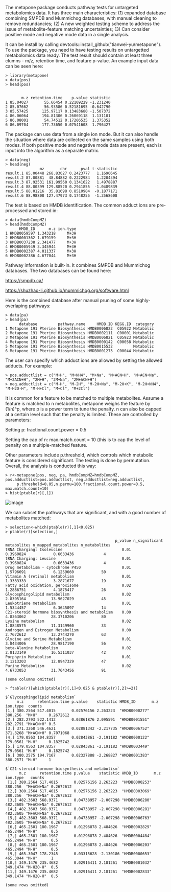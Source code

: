 The metapone package conducts pathway tests for untargeted metabolomics data. It has three main characteristics: (1) expanded database combining SMPDB and Mummichog databases, with manual cleaning to remove redundancies; (2) A new weighted testing scheme to address the issue of metabolite-feature matching uncertainties; (3) Can consider positive mode and negative mode data in a single analysis. 

It can be install by calling devtools::install_github("tianwei-yu/metapone"). To use the package, you need to have testing results on untargetted metabolomics data ready. The test result should contain at least three clumns - m/z, retention time, and feature p-value. An example input data can be seen here:

```{r}
> library(metapone)
> data(pos)
> head(pos)


       m.z retention.time    p.value statistic
1 85.04027       55.66454 0.22109229 -1.231240
2 85.07662       56.93586 0.52181695 -0.642790
3 85.57425      125.97117 0.13483680 -1.507372
4 86.06064      194.81306 0.26069118  1.131101
5 86.08001       54.74512 0.17206535  1.375352
6 86.09704      177.73650 0.07541608  1.796427
```

The package can use data from a single ion mode. But it can also handle the situation where data are collected on the same samples using both modes. If both positive mode and negative mode data are present, each is input into the algorithm as a separate matrix.

```{r example input second matrix}
> data(neg)
> head(neg)
               mz       chr      pval t-statistic
result.1 85.00448 268.83027 0.2423777   1.1690645
result.2 87.00881  48.84882 0.2222984   1.2204394
result.3 87.92531 161.99560 0.1341622   1.4978887
result.4 88.00399 129.88520 0.2941855  -1.0489839
result.5 88.01216  35.81698 0.8510984  -0.1877171
result.6 88.98808 127.47973 0.1748255  -1.3568608
```

The test is based on HMDB identification. The common adduct ions are pre-processed and stored in:

```{r example load database}
> data(hmdbCompMZ)
> head(hmdbCompMZ)
      HMDB_ID      m.z ion.type
1 HMDB0059597 1.343218     M+3H
2 HMDB0001362 1.679159     M+3H
3 HMDB0037238 2.341477     M+3H
4 HMDB0005949 3.345944     M+3H
5 HMDB0002387 4.011337     M+3H
6 HMDB0002386 4.677044     M+3H
```
Pathway information is built-in. It combines SMPDB and Mummichog databases. The two databases can be found here:

https://smpdb.ca/

https://shuzhao-li.github.io/mummichog.org/software.html

Here is the combined database after manual pruning of some highly-overlaping pathways:

```{r example load pathway}
> data(pa)
> head(pa)
      database         pathway.name     HMDB.ID KEGG.ID  category
1 Metapone 191 Pterine Biosynthesis HMDB0006822  C05922 Metabolic
2 Metapone 191 Pterine Biosynthesis HMDB0002111  C00001 Metabolic
3 Metapone 191 Pterine Biosynthesis HMDB0006821  C05923 Metabolic
4 Metapone 191 Pterine Biosynthesis HMDB0000142  C00058 Metabolic
5 Metapone 191 Pterine Biosynthesis HMDB0015532         Metabolic
6 Metapone 191 Pterine Biosynthesis HMDB0001273  C00044 Metabolic
```

The user can specify which adduct ions are allowed by setting the allowed adducts. For example:

```{r example adduct ions}
> pos.adductlist = c("M+H", "M+NH4", "M+Na", "M+ACN+H", "M+ACN+Na", "M+2ACN+H", "2M+H", "2M+Na", "2M+ACN+H")
> neg.adductlist = c("M-H", "M-2H", "M-2H+Na", "M-2H+K", "M-2H+NH4", "M-H2O-H", "M-H+Cl", "M+Cl", "M+2Cl")
```

It is common for a feature to be matched to multiple metabolites. Assume a feature is matched to n metabolites, metapone weighs the feature by (1/n)^p, where p is a power term to tune the penalty. n can also be capped at a certain level such that the penalty is limited. These are controlled by parameters:

Setting p: fractional.count.power = 0.5

Setting the cap of n: max.match.count = 10 (this is to cap the level of penalty on a multiple-matched feature.

Other parameters include p.threshold, which controls which metabolic feature is considered significant. The testing is done by permutation. Overall, the analysis is conducted this way:

```{r example analysis}
> r<-metapone(pos, neg, pa, hmdbCompMZ=hmdbCompMZ, pos.adductlist=pos.adductlist, neg.adductlist=neg.adductlist, 
     p.threshold=0.05,n.permu=100,fractional.count.power=0.5, max.match.count=10)
> hist(ptable(r)[,1])
```

![image](https://user-images.githubusercontent.com/65949207/130909749-b681e2f9-62c5-4d02-9ac5-510888397262.png)

We can subset the pathways that are significant, and with a good number of metabolites matched:

```{r example continued}
> selection<-which(ptable(r)[,1]<0.025)
> ptable(r)[selection,]

                                                p_value n_significant metabolites n_mapped_metabolites n_metabolites
tRNA Charging: Isoleucine                          0.01                 0.3960824            0.6633436             4
tRNA Charging: Leucine                             0.01                 0.3960824            0.6633436             4
Drug metabolism - cytochrome P450                  0.01                 1.5796691            6.1259660            50
Vitamin A (retinol) metabolism                     0.01                 1.3333333            3.2871677            19
Fatty acid oxidation, peroxisome                   0.02                 1.2886751            4.1875417            26
Glycosphingolipid metabolism                       0.02                 2.8395164           13.9627029            45
Leukotriene metabolism                             0.01                 1.5344457            6.3645097            14
C21-steroid hormone biosynthesis and metabolism    0.00                 4.8363062           28.3710206            80
Lysine metabolism                                  0.02                 1.8848575           11.3149960            33
Androgen and Estrogen Metabolism                   0.00                 2.7672612           13.2744270            63
Glycine and Serine Metabolism                      0.01                 3.8434006           28.9817190            56
beta-Alanine Metabolism                            0.02                 2.8133149           16.5311037            42
Porphyrin Metabolism                               0.01                 3.1213203           12.8947329            47
Purine Metabolism                                  0.02                 4.6733053           31.7643456            91

(some columns omitted)

> ftable(r)[which(ptable(r)[,1]<0.025 & ptable(r)[,2]>=2)]

$`Glycosphingolipid metabolism`
     m.z      retention.time p.value    statistic HMDB_ID       m.z      ion.type  counts   
[1,] 380.2564 517.4015       0.02576156 2.263223  "HMDB0000277" 380.256  "M+H"     0.2672612
[2,] 282.2793 522.1412       0.03861876 2.095591  "HMDB0001551" 282.2791 "M+ACN+H" 0.5      
[3,] 371.3268 546.4621       0.02881342 -2.217735 "HMDB0006752" 371.3268 "M+ACN+H" 0.7071068
[4,] 179.0563 104.8357       0.02843861 -2.191182 "HMDB0000122" 179.0561 "M-H"     0.1825742
[5,] 179.0563 104.8357       0.02843861 -2.191182 "HMDB0003449" 179.0561 "M-H"     0.1825742
[6,] 380.2575 194.7167       0.02327888 -2.268827 "HMDB0001383" 380.2571 "M-H"     1        

$`C21-steroid hormone biosynthesis and metabolism`
      m.z      retention.time p.value    statistic HMDB_ID       m.z      ion.type   counts   
 [1,] 380.2564 517.4015       0.02576156 2.263223  "HMDB0000253" 380.256  "M+ACN+Na" 0.2672612
 [2,] 380.2564 517.4015       0.02576156 2.263223  "HMDB0003069" 380.256  "M+ACN+Na" 0.2672612
 [3,] 482.3603 568.9371       0.04738957 -2.007298 "HMDB0006280" 482.3605 "M+ACN+Na" 0.2672612
 [4,] 482.3603 568.9371       0.04738957 -2.007298 "HMDB0006281" 482.3605 "M+ACN+Na" 0.2672612
 [5,] 482.3603 568.9371       0.04738957 -2.007298 "HMDB0006763" 482.3605 "M+ACN+Na" 0.2672612
 [6,] 465.2501 180.1967       0.01296878 2.484626  "HMDB0002829" 465.2494 "M-H"      0.5      
 [7,] 465.2501 180.1967       0.01296878 2.484626  "HMDB0004484" 465.2494 "M-H"      0.5      
 [8,] 465.2501 180.1967       0.01296878 2.484626  "HMDB0006203" 465.2494 "M-H"      0.5      
 [9,] 465.3047 178.2345       0.03315628 -2.130186 "HMDB0000653" 465.3044 "M-H"      1        
[10,] 349.1476 235.4682       0.02916411 2.181261  "HMDB0001032" 349.1474 "M-H2O-H"  0.5      
[11,] 349.1476 235.4682       0.02916411 2.181261  "HMDB0002833" 349.1474 "M-H2O-H"  0.5

(some rows omitted)

```
